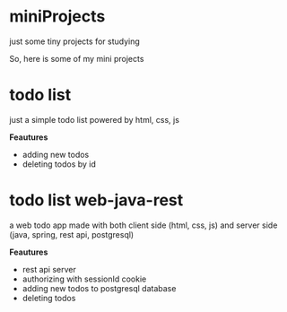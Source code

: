 # miniProjects
just some tiny projects for studying

So, here is some of my mini projects
# todo list
just a simple todo list powered by html, css, js

**Feautures**
- adding new todos
- deleting todos by id
# todo list web-java-rest

a web todo app made with both client side (html, css, js) and server side (java, spring, rest api, postgresql) 

**Feautures**
- rest api server
- authorizing with sessionId cookie 
- adding new todos to postgresql database
- deleting todos
